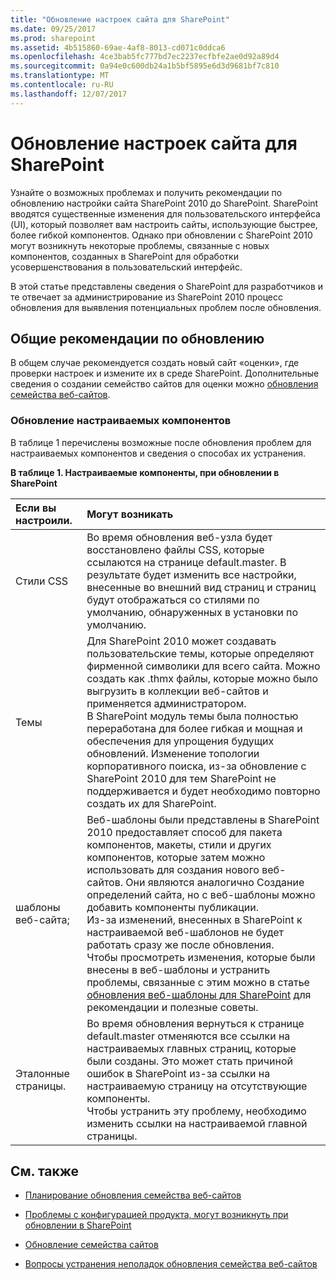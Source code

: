 ```yaml
---
title: "Обновление настроек сайта для SharePoint"
ms.date: 09/25/2017
ms.prod: sharepoint
ms.assetid: 4b515860-69ae-4af8-8013-cd071c0ddca6
ms.openlocfilehash: 4ce3bab5fc777bd7ec2237ecfbfe2ae0d92a89d4
ms.sourcegitcommit: 0a94e0c600db24a1b5bf5895e6d3d9681bf7c810
ms.translationtype: MT
ms.contentlocale: ru-RU
ms.lasthandoff: 12/07/2017
---
```

# <a name="upgrade-site-customizations-for-sharepoint"></a>Обновление настроек сайта для SharePoint
Узнайте о возможных проблемах и получить рекомендации по обновлению настройки сайта SharePoint 2010 до SharePoint.
SharePoint вводятся существенные изменения для пользовательского интерфейса (UI), который позволяет вам настроить сайты, использующие быстрее, более гибкой компонентов. Однако при обновлении с SharePoint 2010 могут возникнуть некоторые проблемы, связанные с новых компонентов, созданных в SharePoint для обработки усовершенствования в пользовательский интерфейс.
  
    
    

В этой статье представлены сведения о SharePoint для разработчиков и те отвечает за администрирование из SharePoint 2010 процесс обновления для выявления потенциальных проблем после обновления.
## <a name="general-recommendations-for-upgrading"></a>Общие рекомендации по обновлению

В общем случае рекомендуется создать новый сайт «оценки», где проверки настроек и измените их в среде SharePoint. Дополнительные сведения о создании семейство сайтов для оценки можно [обновления семейства веб-сайтов](http://office.microsoft.com/en-us/office365-sharepoint-online-enterprise-help/upgrade-a-site-collection-HA102865473.aspx?CTT=5&amp;origin=HA104034491).
  
    
    

### <a name="upgrading-custom-components"></a>Обновление настраиваемых компонентов

В таблице 1 перечислены возможные после обновления проблем для настраиваемых компонентов и сведения о способах их устранения.
  
    
    

**В таблице 1. Настраиваемые компоненты, при обновлении в SharePoint**


|**Если вы настроили.**|**Могут возникать**|
|:-----|:-----|
|Стили CSS  <br/> |Во время обновления веб-узла будет восстановлено файлы CSS, которые ссылаются на странице default.master. В результате будет изменить все настройки, внесенные во внешний вид страниц и страниц будут отображаться со стилями по умолчанию, обнаруженных в установки по умолчанию.  <br/> |
|Темы  <br/> |Для SharePoint 2010 может создавать пользовательские темы, которые определяют фирменной символики для всего сайта. Можно создать как .thmx файлы, которые можно было выгрузить в коллекции веб-сайтов и применяется администратором.  <br/> В SharePoint модуль темы была полностью переработана для более гибкая и мощная и обеспечения для упрощения будущих обновлений. Изменение топологии корпоративного поиска, из-за обновление с SharePoint 2010 для тем SharePoint не поддерживается и будет необходимо повторно создать их для SharePoint.  <br/> |
|шаблоны веб-сайта;  <br/> |Веб-шаблоны были представлены в SharePoint 2010 предоставляет способ для пакета компонентов, макеты, стили и других компонентов, которые затем можно использовать для создания нового веб-сайтов. Они являются аналогично Создание определений сайта, но с веб-шаблоны можно добавить компоненты публикации.<br/> Из-за изменений, внесенных в SharePoint к настраиваемой веб-шаблонов не будет работать сразу же после обновления.  <br/> Чтобы просмотреть изменения, которые были внесены в веб-шаблоны и устранить проблемы, связанные с этим можно в статье [обновления веб-шаблоны для SharePoint](upgrade-web-templates-for-sharepoint.md) для рекомендации и полезные советы. <br/> |
|Эталонные страницы.  <br/> |Во время обновления вернуться к странице default.master отменяются все ссылки на настраиваемых главных страниц, которые были созданы. Это может стать причиной ошибок в SharePoint из-за ссылки на настраиваемую страницу на отсутствующие компоненты.  <br/> Чтобы устранить эту проблему, необходимо изменить ссылки на настраиваемой главной страницы.  <br/> |
   

## <a name="see-also"></a>См. также
<a name="bk_addresources"> </a>


-  [Планирование обновления семейства веб-сайтов](https://technet.microsoft.com/en-us/library/ff191199.aspx)
    
  
-  [Проблемы с конфигурацией продукта, могут возникнуть при обновлении в SharePoint](http://office.microsoft.com/en-us/office365-sharepoint-online-enterprise-help/branding-issues-that-may-occur-when-upgrading-to-sharepoint-HA104052656.aspx?CTT=5&amp;origin=HA104034491)
    
  
-  [Обновление семейства сайтов](http://office.microsoft.com/en-us/office365-sharepoint-online-enterprise-help/upgrade-a-site-collection-HA102865473.aspx?CTT=5&amp;origin=HA104034491)
    
  
-  [Вопросы устранения неполадок обновления семейства веб-сайтов](http://office.microsoft.com/en-us/office365-sharepoint-online-enterprise-help/troubleshoot-site-collection-upgrade-issues-HA104037311.aspx?CTT=5&amp;origin=HA104034491)
    
  

